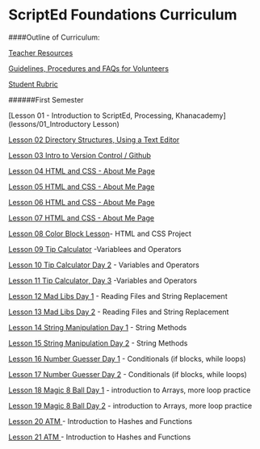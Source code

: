 ScriptEd Foundations Curriculum
==========

####Outline of Curriculum:

[Teacher Resources](Resources/Guidelines_Procedures_FAQs)

[Guidelines, Procedures and FAQs for Volunteers](Resources/)

[Student Rubric](http://bit.ly/ScriptEdCurriculum)

######First Semester
[Lesson 01 - Introduction to ScriptEd, Processing, Khanacademy](lessons/01_Introductory Lesson)	
[Lesson 02   Directory Structures, Using a Text Editor](lessons/02_Directory_Structures)
	[Lesson 03	Intro to Version Control / Github](lessons/03_Intro_to_version_control)	
[Lesson 04	HTML and CSS - About Me Page](lessons/04-07_html_css)	
[Lesson 05	HTML and CSS - About Me Page](lessons/04-07_html_css)	[Lesson 06	HTML and CSS - About Me Page](lessons/04-07_html_css)	[Lesson 07	HTML and CSS - About Me Page](lessons/04-07_html_css)	[Lesson 08	Color Block Lesson](lessons/08_color_block_lesson)- HTML and CSS Project

[Lesson 09	Tip Calculator](lessons/09-11_tip-calculator) -Variablees and Operators
[Lesson 10	Tip Calculator Day 2](lessons/09-11_tip-calculator) - Variables and Operators[Lesson 11	Tip Calculator, Day 3](lessons/09-11_tip-calculator)	-Variables and Operators[Lesson 12	Mad Libs Day 1](lessons/12-13_madlibs) - Reading Files and String Replacement[Lesson 13	Mad Libs Day 2](lessons/12-13_madlibs) - Reading Files and String Replacement

[Lesson 14	String Manipulation Day 1](lessons/014-15_substring) - String Methods[Lesson 15	String Manipulation Day 2](lessons/014-15_substring) - String Methods[Lesson 16	Number Guesser Day 1](lessons/16-17_number_guesser)	 - Conditionals (if blocks, while loops)[Lesson 17	Number Guesser Day 2](essons/16-17_number_guesser)	- Conditionals (if blocks, while loops)[Lesson 18	Magic 8 Ball Day 1](lessons/18-19_magic_8_ball) - introduction to Arrays, more loop practice[Lesson 19	Magic 8 Ball Day 2](lessons/18-19_magic_8_ball) - introduction to Arrays, more loop practice[Lesson 20	ATM ](lessons/20-21_atm)- Introduction to Hashes and Functions[Lesson 21	ATM ](lessons/20-21_atm)- Introduction to Hashes and Functions